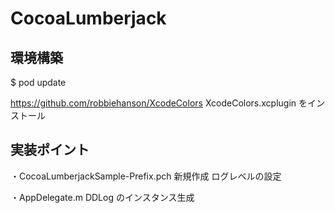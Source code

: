 # CocoaLumberjack

## 環境構築
$ pod update

https://github.com/robbiehanson/XcodeColors 
XcodeColors.xcplugin をインストール

## 実装ポイント
・CocoaLumberjackSample-Prefix.pch 新規作成
 ログレベルの設定

・AppDelegate.m
 DDLog のインスタンス生成
